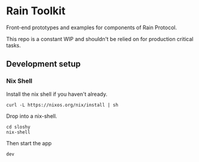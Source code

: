 # Rain Toolkit
Front-end prototypes and examples for components of Rain Protocol.

This repo is a constant WIP and shouldn't be relied on for production critical tasks.

## Development setup

### Nix Shell

Install the nix shell if you haven't already.

```
curl -L https://nixos.org/nix/install | sh
```

Drop into a nix-shell.

```
cd sloshy
nix-shell
```

Then start the app
```
dev
```
